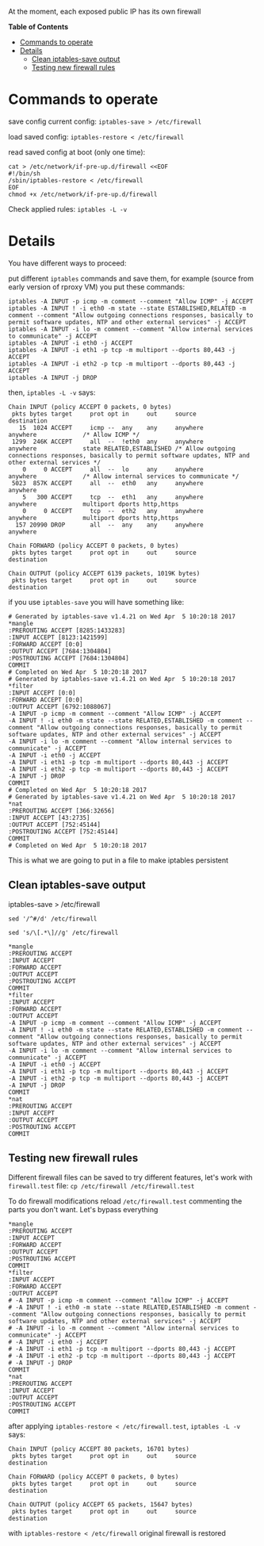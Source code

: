 At the moment, each exposed public IP has its own firewall

<!-- START doctoc generated TOC please keep comment here to allow auto update -->
<!-- DON'T EDIT THIS SECTION, INSTEAD RE-RUN doctoc TO UPDATE -->
**Table of Contents**

- [Commands to operate](#commands-to-operate)
- [Details](#details)
  - [Clean iptables-save output](#clean-iptables-save-output)
  - [Testing new firewall rules](#testing-new-firewall-rules)

<!-- END doctoc generated TOC please keep comment here to allow auto update -->

# Commands to operate

save config current config: `iptables-save > /etc/firewall`

load saved config: `iptables-restore < /etc/firewall`

read saved config at boot (only one time):

```
cat > /etc/network/if-pre-up.d/firewall <<EOF
#!/bin/sh
/sbin/iptables-restore < /etc/firewall
EOF
chmod +x /etc/network/if-pre-up.d/firewall
```

Check applied rules: `iptables -L -v`

# Details

You have different ways to proceed:

put different `iptables` commands and save them, for example (source from early version of rproxy VM) you put these commands:

```
iptables -A INPUT -p icmp -m comment --comment "Allow ICMP" -j ACCEPT
iptables -A INPUT ! -i eth0 -m state --state ESTABLISHED,RELATED -m comment --comment "Allow outgoing connections responses, basically to permit software updates, NTP and other external services" -j ACCEPT
iptables -A INPUT -i lo -m comment --comment "Allow internal services to communicate" -j ACCEPT
iptables -A INPUT -i eth0 -j ACCEPT
iptables -A INPUT -i eth1 -p tcp -m multiport --dports 80,443 -j ACCEPT
iptables -A INPUT -i eth2 -p tcp -m multiport --dports 80,443 -j ACCEPT
iptables -A INPUT -j DROP
```

then, `iptables -L -v` says:

```
Chain INPUT (policy ACCEPT 0 packets, 0 bytes)
 pkts bytes target     prot opt in     out     source               destination         
   15  1024 ACCEPT     icmp --  any    any     anywhere             anywhere             /* Allow ICMP */
 1299  246K ACCEPT     all  --  !eth0  any     anywhere             anywhere             state RELATED,ESTABLISHED /* Allow outgoing connections responses, basically to permit software updates, NTP and other external services */
    0     0 ACCEPT     all  --  lo     any     anywhere             anywhere             /* Allow internal services to communicate */
 5023  857K ACCEPT     all  --  eth0   any     anywhere             anywhere            
    5   300 ACCEPT     tcp  --  eth1   any     anywhere             anywhere             multiport dports http,https
    0     0 ACCEPT     tcp  --  eth2   any     anywhere             anywhere             multiport dports http,https
  157 20990 DROP       all  --  any    any     anywhere             anywhere            

Chain FORWARD (policy ACCEPT 0 packets, 0 bytes)
 pkts bytes target     prot opt in     out     source               destination         

Chain OUTPUT (policy ACCEPT 6139 packets, 1019K bytes)
 pkts bytes target     prot opt in     out     source               destination  
```

if you use `iptables-save` you will have something like:

```
# Generated by iptables-save v1.4.21 on Wed Apr  5 10:20:18 2017
*mangle
:PREROUTING ACCEPT [8285:1433283]
:INPUT ACCEPT [8123:1421599]
:FORWARD ACCEPT [0:0]
:OUTPUT ACCEPT [7684:1304804]
:POSTROUTING ACCEPT [7684:1304804]
COMMIT
# Completed on Wed Apr  5 10:20:18 2017
# Generated by iptables-save v1.4.21 on Wed Apr  5 10:20:18 2017
*filter
:INPUT ACCEPT [0:0]
:FORWARD ACCEPT [0:0]
:OUTPUT ACCEPT [6792:1088067]
-A INPUT -p icmp -m comment --comment "Allow ICMP" -j ACCEPT
-A INPUT ! -i eth0 -m state --state RELATED,ESTABLISHED -m comment --comment "Allow outgoing connections responses, basically to permit software updates, NTP and other external services" -j ACCEPT
-A INPUT -i lo -m comment --comment "Allow internal services to communicate" -j ACCEPT
-A INPUT -i eth0 -j ACCEPT
-A INPUT -i eth1 -p tcp -m multiport --dports 80,443 -j ACCEPT
-A INPUT -i eth2 -p tcp -m multiport --dports 80,443 -j ACCEPT
-A INPUT -j DROP
COMMIT
# Completed on Wed Apr  5 10:20:18 2017
# Generated by iptables-save v1.4.21 on Wed Apr  5 10:20:18 2017
*nat
:PREROUTING ACCEPT [366:32656]
:INPUT ACCEPT [43:2735]
:OUTPUT ACCEPT [752:45144]
:POSTROUTING ACCEPT [752:45144]
COMMIT
# Completed on Wed Apr  5 10:20:18 2017
```

This is what we are going to put in a file to make iptables persistent

## Clean iptables-save output

iptables-save > /etc/firewall

`sed '/^#/d' /etc/firewall`

`sed 's/\[.*\]//g' /etc/firewall`

```
*mangle
:PREROUTING ACCEPT
:INPUT ACCEPT
:FORWARD ACCEPT
:OUTPUT ACCEPT
:POSTROUTING ACCEPT
COMMIT
*filter
:INPUT ACCEPT
:FORWARD ACCEPT
:OUTPUT ACCEPT
-A INPUT -p icmp -m comment --comment "Allow ICMP" -j ACCEPT
-A INPUT ! -i eth0 -m state --state RELATED,ESTABLISHED -m comment --comment "Allow outgoing connections responses, basically to permit software updates, NTP and other external services" -j ACCEPT
-A INPUT -i lo -m comment --comment "Allow internal services to communicate" -j ACCEPT
-A INPUT -i eth0 -j ACCEPT
-A INPUT -i eth1 -p tcp -m multiport --dports 80,443 -j ACCEPT
-A INPUT -i eth2 -p tcp -m multiport --dports 80,443 -j ACCEPT
-A INPUT -j DROP
COMMIT
*nat
:PREROUTING ACCEPT
:INPUT ACCEPT
:OUTPUT ACCEPT
:POSTROUTING ACCEPT
COMMIT
```

## Testing new firewall rules

Different firewall files can be saved to try different features, let's work with `firewall.test` file: `cp /etc/firewall /etc/firewall.test`

To do firewall modifications reload `/etc/firewall.test` commenting the parts you don't want. Let's bypass everything

```
*mangle
:PREROUTING ACCEPT
:INPUT ACCEPT
:FORWARD ACCEPT
:OUTPUT ACCEPT
:POSTROUTING ACCEPT
COMMIT
*filter
:INPUT ACCEPT
:FORWARD ACCEPT
:OUTPUT ACCEPT
# -A INPUT -p icmp -m comment --comment "Allow ICMP" -j ACCEPT
# -A INPUT ! -i eth0 -m state --state RELATED,ESTABLISHED -m comment --comment "Allow outgoing connections responses, basically to permit software updates, NTP and other external services" -j ACCEPT
# -A INPUT -i lo -m comment --comment "Allow internal services to communicate" -j ACCEPT
# -A INPUT -i eth0 -j ACCEPT
# -A INPUT -i eth1 -p tcp -m multiport --dports 80,443 -j ACCEPT
# -A INPUT -i eth2 -p tcp -m multiport --dports 80,443 -j ACCEPT
# -A INPUT -j DROP
COMMIT
*nat
:PREROUTING ACCEPT
:INPUT ACCEPT
:OUTPUT ACCEPT
:POSTROUTING ACCEPT
COMMIT
```

after applying `iptables-restore < /etc/firewall.test`, `iptables -L -v` says:

```
Chain INPUT (policy ACCEPT 80 packets, 16701 bytes)
 pkts bytes target     prot opt in     out     source               destination         

Chain FORWARD (policy ACCEPT 0 packets, 0 bytes)
 pkts bytes target     prot opt in     out     source               destination         

Chain OUTPUT (policy ACCEPT 65 packets, 15647 bytes)
 pkts bytes target     prot opt in     out     source               destination 
```

with `iptables-restore < /etc/firewall` original firewall is restored
